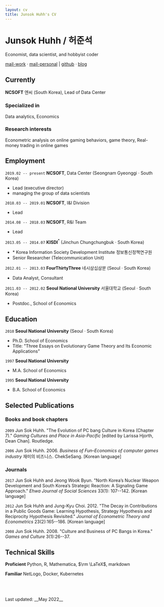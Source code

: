 ```yaml
---
layout: cv
title: Junsok Huhh's CV
---
```


# Junsok Huhh / 허준석
Economist, data scientist, and hobbyist coder

<div id="webaddress">
<a href="mailto: junsokhuhh@ncsoft.com">mail-work</a> &#183; <a href="mailto: anarinsk@gmail.com">mail-personal</a> | 
<a href="https://github.com/anarinsk">github</a> &#183; <a href="http://lostineconomics.com">blog</a>
</div>

## Currently

__NCSOFT__ 엔씨 (South Korea), Lead of Data Center

### Specialized in

Data analytics, Economics 

### Research interests

Econometric analysis on online gaming behaviors, game theory, Real-money trading in online games 

## Employment 

`2019.02 -- present`
__NCSOFT__, Data Center (Seongnam Gyeonggi  &#183; South Korea)
- Lead (executive director)
- managing the group of data scientists

`2018.03 -- 2019.01`
__NCSOFT__, I&I Division 
- Lead 

`2014.08 -- 2018.03`
__NCSOFT__, R&I Team
- Lead 

 `2013.05 -- 2014.07`
__KISDI__$^*$ (Jinchun Chungchungbuk  &#183; South Korea)
- $*$ Korea Information Society Development Institute 정보통신정책연구원
- Senior Researcher (Telecommunication Unit)

`2012.01 -- 2013.03`
__FourThirtyThree__ 네시삼십삼분 (Seoul  &#183; South Korea)
- Data Analyst, Consultant 

`2011.03 -- 2012.02`
__Seoul National University__ 서울대학교 (Seoul  &#183; South Korea) 
- Postdoc., School of Economics 

## Education

`2010`
__Seoul National University__ (Seoul  &#183; South Korea)
- Ph.D. School of Economics
- Title: "Three Essays on Evolutionary Game Theory and Its Economic Applications"

`1997`
__Seoul National University__
- M.A. School of Economics 

`1995`
__Seoul National University__ 
- B.A. School of Economics

## Selected Publications

### Books and book chapters 

`2009`
Jun Sok Huhh. "The Evolution of PC bang Culture in Korea (Chapter 7)." *Gaming Cultures and Place in Asia-Pacific* [edited by Larissa Hjorth, Dean Chan]. Routledge.

`2006`
Jun Sok Huhh. 2006. *Business of Fun–Economics of computer games industry* 재미의 비즈니스. ChekSeSang. [Korean language]

### Journals

`2017`
Jun Sok Huhh and Jeong Wook Byun. "North Korea’s Nuclear Weapon Development and South Korea’s Strategic Reaction: A Signaling Game Approach." *Ehwa Journal of Social Sciences* 33(1): 107--142. [Korean language]

`2012`
Jun Sok Huhh and Jung-Kyu Choi. 2012. "The Decay in Contributions in a Public Goods Game: Learning Hypothesis, Strategy Hypothesis and Reciprocity Hypothesis Revisited." *Journal of Econometric Theory and Econometrics* 23(2):165--186. [Korean language]

`2008`
Jun Sok Huhh. 2008. "Culture and Business of PC Bangs in Korea." *Games and Culture* 3(1):26--37.

## Technical Skills 

__Proficient__
Python, R, Mathematica, $\rm \LaTeX$, markdown

__Familiar__
NetLogo, Docker, Kubernetes

<br>
<br>
<br>
Last updated: __May 2022__

<!-- ### Footer

Last updated: May 2022 -->


